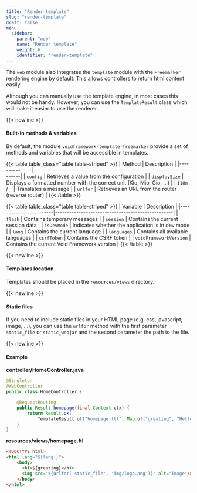 ```yaml
---
title: "Render template"
slug: "render-template"
draft: false
menu:
  sidebar:
    parent: "web"
    name: "Render template"
    weight: 6
    identifier: "render-template"
---
```


The `web` module also integrates the `template` module with the `Freemarker` rendering engine by default. This allows controllers to return html content easily.

Although you can manually use the template engine, in most cases this would not be handy. However, you can use the `TemplateResult` class which will make it easier to use the renderer.



{{< newline >}}
#### Built-in methods & variables

By default, the module `voidframework-template-freemarker` provide a set of methods and variables that will be accessible in templates.

{{< table table_class="table table-striped" >}}
| Method        | Description                                                            |
|---------------|------------------------------------------------------------------------|
| `config`      | Retrieves a value from the configuration                               |
| `displaySize` | Displays a formatted number with the correct unit (Kio, Mio, Gio, ...) |
| `i18n` / `_`  | Translates a message                                                   |
| `urlfor`      | Retrieves an URL from the router (reverse router)                      |
{{< /table >}}

{{< table table_class="table table-striped" >}}
| Variable               | Description                                      |
|------------------------|--------------------------------------------------|
| `flash`                | Contains temporary messages                      |
| `session`              | Contains the current session data                |
| `isDevMode`            | Indicates whether the application is in dev mode |
| `lang`                 | Contains the current language                    |
| `languages`            | Contains all available languages                 |
| `csrfToken`            | Contains the CSRF token                          |
| `voidFrameworkVersion` | Contains the current Void Framework version      |
{{< /table >}}



{{< newline >}}
#### Templates location

Templates should be placed in the `resources/views` directory.



{{< newline >}}
#### Static files

If you need to include static files in your HTML page (e.g. css, javascript, image, ...), you can use the `urlfor` method with the first parameter `static_file` or `static_webjar` and the second parameter the path to the file.





{{< newline >}}
#### Example

**controller/HomeController.java**
```java
@Singleton
@WebController
public class HomeController {

    @RequestRouting
    public Result homepage(final Context ctx) {
        return Result.ok(
            TemplateResult.of("homepage.ftl", Map.of("greating", "Hello World")));
    }
}
```

**resources/views/homepage.ftl**
```html
<!DOCTYPE html>
<html lang="${lang!}">
    <body>
      <h1>${greating}</h1>
      <img src="${urlfor('static_file', 'img/logo.png')}" alt="image"/>
    </body>
</html>
```
